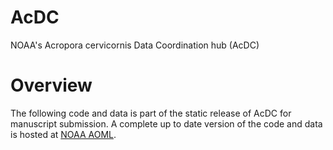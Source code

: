 # AcDC
NOAA's Acropora cervicornis Data Coordination hub (AcDC)

# Overview
The following code and data is part of the static release of AcDC for manuscript submission. A complete up to date version of the code and data is hosted at [NOAA AOML](https://www.coral.noaa.gov/AcDC/).
